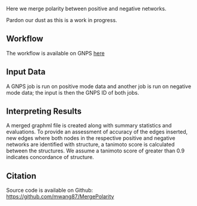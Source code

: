 Here we merge polarity between positive and negative networks. 

Pardon our dust as this is a work in progress.

## Workflow
The workflow is available on GNPS [here](https://gnps.ucsd.edu/ProteoSAFe/index.jsp?params=%7B%22workflow%22:%22MERGE_NETWORKS_POLARITY%22%7D)

## Input Data

A GNPS job is run on positive mode data and another job is run on negative mode data; the input is then the GNPS ID of both jobs. 

## Interpreting Results

A merged graphml file is created along with summary statistics and evaluations. To provide an assessment of accuracy of the edges inserted, new edges where both nodes in the respective positive and negative networks are identified with structure, a tanimoto score is calculated between the structures. We assume a tanimoto score of greater than 0.9 indicates concordance of structure. 

## Citation
Source code is available on Github: https://github.com/mwang87/MergePolarity
